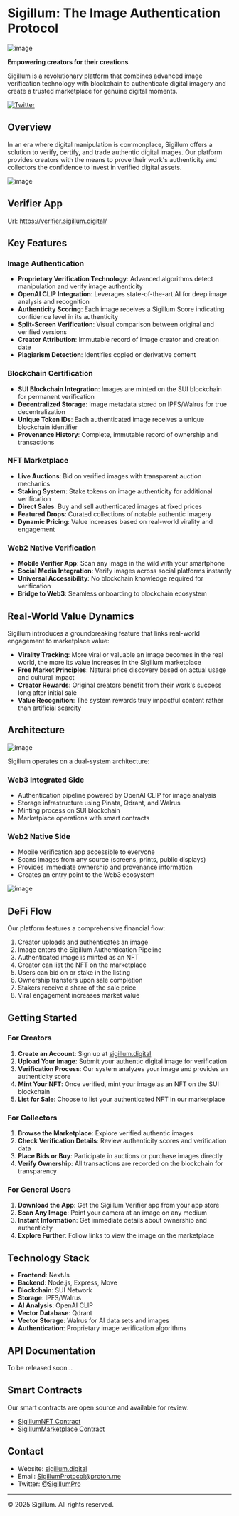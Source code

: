 # Sigillum: The Image Authentication Protocol


![image](https://github.com/user-attachments/assets/975ab6ac-7196-4e8b-8a05-c636d1a76acc)


**Empowering creators for their creations**

Sigillum is a revolutionary platform that combines advanced image verification technology with blockchain to authenticate digital imagery and create a trusted marketplace for genuine digital moments.

[![Twitter](https://img.shields.io/twitter/url/https/twitter.com/sigillumpro.svg?style=social&label=Follow%20%40SigillumPro)](https://twitter.com/sigillumpro)

## Overview

In an era where digital manipulation is commonplace, Sigillum offers a solution to verify, certify, and trade authentic digital images. Our platform provides creators with the means to prove their work's authenticity and collectors the confidence to invest in verified digital assets.

![image](https://github.com/user-attachments/assets/84e101d0-38d9-4b70-acfd-1c8f0bad2736)


## Verifier App

Url: https://verifier.sigillum.digital/

## Key Features

### Image Authentication
- **Proprietary Verification Technology**: Advanced algorithms detect manipulation and verify image authenticity
- **OpenAI CLIP Integration**: Leverages state-of-the-art AI for deep image analysis and recognition
- **Authenticity Scoring**: Each image receives a Sigillum Score indicating confidence level in its authenticity
- **Split-Screen Verification**: Visual comparison between original and verified versions
- **Creator Attribution**: Immutable record of image creator and creation date
- **Plagiarism Detection**: Identifies copied or derivative content

### Blockchain Certification
- **SUI Blockchain Integration**: Images are minted on the SUI blockchain for permanent verification
- **Decentralized Storage**: Image metadata stored on IPFS/Walrus for true decentralization
- **Unique Token IDs**: Each authenticated image receives a unique blockchain identifier
- **Provenance History**: Complete, immutable record of ownership and transactions

### NFT Marketplace
- **Live Auctions**: Bid on verified images with transparent auction mechanics
- **Staking System**: Stake tokens on image authenticity for additional verification
- **Direct Sales**: Buy and sell authenticated images at fixed prices
- **Featured Drops**: Curated collections of notable authentic imagery
- **Dynamic Pricing**: Value increases based on real-world virality and engagement

### Web2 Native Verification
- **Mobile Verifier App**: Scan any image in the wild with your smartphone
- **Social Media Integration**: Verify images across social platforms instantly
- **Universal Accessibility**: No blockchain knowledge required for verification
- **Bridge to Web3**: Seamless onboarding to blockchain ecosystem

## Real-World Value Dynamics

Sigillum introduces a groundbreaking feature that links real-world engagement to marketplace value:

- **Virality Tracking**: More viral or valuable an image becomes in the real world, the more its value increases in the Sigillum marketplace
- **Free Market Principles**: Natural price discovery based on actual usage and cultural impact
- **Creator Rewards**: Original creators benefit from their work's success long after initial sale
- **Value Recognition**: The system rewards truly impactful content rather than artificial scarcity

## Architecture

![image](https://github.com/user-attachments/assets/577da540-348e-44f0-afcf-d7c8aaf609ca)

Sigillum operates on a dual-system architecture:

### Web3 Integrated Side
- Authentication pipeline powered by OpenAI CLIP for image analysis
- Storage infrastructure using Pinata, Qdrant, and Walrus
- Minting process on SUI blockchain
- Marketplace operations with smart contracts

### Web2 Native Side
- Mobile verification app accessible to everyone
- Scans images from any source (screens, prints, public displays)
- Provides immediate ownership and provenance information
- Creates an entry point to the Web3 ecosystem

![image](https://github.com/user-attachments/assets/eb1f27f5-2cb7-4776-b474-900a112f8a39)


## DeFi Flow

Our platform features a comprehensive financial flow:

1. Creator uploads and authenticates an image
2. Image enters the Sigillum Authentication Pipeline
3. Authenticated image is minted as an NFT
4. Creator can list the NFT on the marketplace
5. Users can bid on or stake in the listing
6. Ownership transfers upon sale completion
7. Stakers receive a share of the sale price
8. Viral engagement increases market value

## Getting Started

### For Creators
1. **Create an Account**: Sign up at [sigillum.digital](https://sigillum.digital)
2. **Upload Your Image**: Submit your authentic digital image for verification
3. **Verification Process**: Our system analyzes your image and provides an authenticity score
4. **Mint Your NFT**: Once verified, mint your image as an NFT on the SUI blockchain
5. **List for Sale**: Choose to list your authenticated NFT in our marketplace

### For Collectors
1. **Browse the Marketplace**: Explore verified authentic images
2. **Check Verification Details**: Review authenticity scores and verification data
3. **Place Bids or Buy**: Participate in auctions or purchase images directly
4. **Verify Ownership**: All transactions are recorded on the blockchain for transparency

### For General Users
1. **Download the App**: Get the Sigillum Verifier app from your app store
2. **Scan Any Image**: Point your camera at an image on any medium
3. **Instant Information**: Get immediate details about ownership and authenticity
4. **Explore Further**: Follow links to view the image on the marketplace

## Technology Stack

- **Frontend**: NextJs
- **Backend**: Node.js, Express, Move
- **Blockchain**: SUI Network
- **Storage**: IPFS/Walrus
- **AI Analysis**: OpenAI CLIP
- **Vector Database**: Qdrant
- **Vector Storage**: Walrus for AI data sets and images
- **Authentication**: Proprietary image verification algorithms

## API Documentation

To be released soon...

## Smart Contracts

Our smart contracts are open source and available for review:
- [SigillumNFT Contract](https://github.com/sigillum/contracts/SigillumNFT.move)
- [SigillumMarketplace Contract](https://github.com/sigillum/contracts/SigillumMarketplace.move)


## Contact

- Website: [sigillum.digital](https://sigillum.digital)
- Email: SigillumProtocol@proton.me
- Twitter: [@SigillumPro](https://x.com/sigillumpro)

---

© 2025 Sigillum. All rights reserved.
